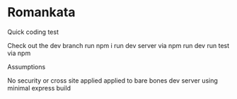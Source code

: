 # Romankata
Quick coding test

Check out the dev branch
run npm i
run dev server via npm run dev
run test via npm 


Assumptions 

No security or cross site applied applied to bare bones dev server using minimal express build
